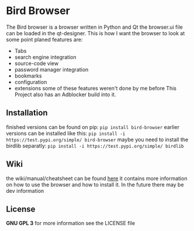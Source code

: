 # Bird Browser
The Bird browser is a browser written in Python and Qt
the browser.ui file can be loaded in the qt-designer.
 This is how I want the browser to look at some point
planed features are:
- Tabs
- search engine integration
- source-code view
- password manager integration
- bookmarks
- configuration
- extensions
some of these features weren't done by me before
This Project also has an Adblocker build into it.
## Installation
finished versions can be found on pip: `pip install bird-browser`
earlier versions can be installed like this: `pip install -i https://test.pypi.org/simple/ bird-browser`
maybe you need to install the birdlib separatly: `pip install -i https://test.pypi.org/simple/ birdlib`
## Wiki
the wiki/manual/cheatsheet can be found [here](https://github.com/ULUdev/bird-browser/wiki)
it contains more information on how to use the browser and how to install it.
In the future there may be dev information
## License
**GNU GPL 3** for more information see the LICENSE file
